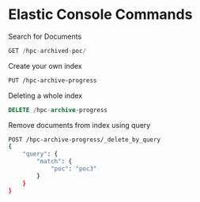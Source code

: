 # Elastic Console Commands
Search for Documents
```sql
GET /hpc-archived-poc/
```
Create your own index
```bash
PUT /hpc-archive-progress
```
Deleting a whole index
```sql
DELETE /hpc-archive-progress
```
Remove documents from index using query
```bash
POST /hpc-archive-progress/_delete_by_query
{
    "query": {
        "match": {
            "poc": "poc3"
        }
    }
}
```